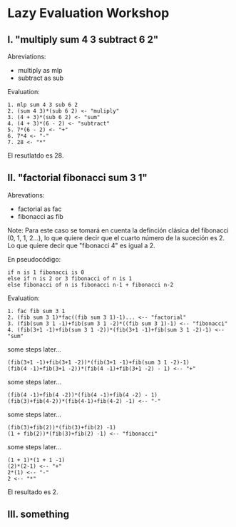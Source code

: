 Lazy Evaluation Workshop
=======================

I. "multiply sum 4 3 subtract 6 2"
---------------------------------

Abreviations:
- multiply as mlp
- subtract as sub

Evaluation:

    1. mlp sum 4 3 sub 6 2
    2. (sum 4 3)*(sub 6 2) <- "muliply"
    3. (4 + 3)*(sub 6 2) <- "sum"
    4. (4 + 3)*(6 - 2) <- "subtract"
    5. 7*(6 - 2) <- "+"
    6. 7*4 <- "-"
    7. 28 <- "*"

El resutlatdo es 28.


II. "factorial fibonacci sum 3 1"
--------------------------------

Abrevations:
- factorial as fac
- fibonacci as fib

Note:
Para este caso se tomará en cuenta la definción clásica del fibonacci (0, 1, 1, 2...),
lo que quiere decir que el cuarto número de la suceción es 2. Lo que quiere decir que "fibonacci 4" es igual a 2.

En pseudocódigo: 

    if n is 1 fibonacci is 0
    else if n is 2 or 3 fibonacci of n is 1
    else fibonacci of n is fibonacci n-1 + fibonacci n-2

Evaluation:

    1. fac fib sum 3 1
    2. (fib sum 3 1)*fac((fib sum 3 1)-1)... <-- "factorial"
    3. (fib(sum 3 1 -1)+fib(sum 3 1 -2)*((fib sum 3 1)-1) <-- "fibonacci"
    4. (fib(3+1 -1)+fib(sum 3 1 -2))*(fib(3+1 -1)+fib(sum 3 1 -2)-1) <-- "sum"

some steps later...

    (fib(3+1 -1)+fib(3+1 -2))*(fib(3+1 -1)+fib(sum 3 1 -2)-1)
    (fib(4 -1)+fib(3+1 -2))*(fib(4 -1)+fib(3+1 -2) - 1) <-- "+"

some steps later...

    (fib(4 -1)+fib(4 -2))*(fib(4 -1)+fib(4 -2) - 1)
    (fib(3)+fib(4-2))*(fib(4-1)+fib(4-2) -1) <-- "-"

some steps later...

    (fib(3)+fib(2))*(fib(3)+fib(2) -1)
    (1 + fib(2))*(fib(3)+fib(2) -1) <-- "fibonacci"

some steps later...

    (1 + 1)*(1 + 1 -1)
    (2)*(2-1) <-- "+"
    2*(1) <-- "-"
    2 <-- "*"

El resultado es 2.

III. something
--------------
